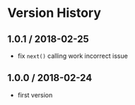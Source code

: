# Version History

## 1.0.1 / 2018-02-25

- fix `next()` calling work incorrect issue

## 1.0.0 / 2018-02-24

- first version
